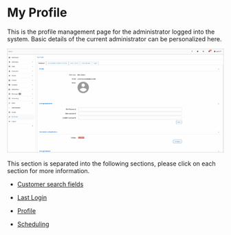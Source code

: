 My Profile
=============

This is the profile management page for the administrator logged into the system. Basic details  of the current administrator can be personalized here.

![My profile](my_profile.png)

This section is separated into the following sections, please click on each section for more information.


* [Customer search fields](my_profile/customer_search_fields/custom_search_fields.md)

* [Last Login](my_profile/last_login/last_login.md)

* [ Profile ](my_profile/profile/profile.md)

* [Scheduling](my_profile/scheduling/shceduling.md)
